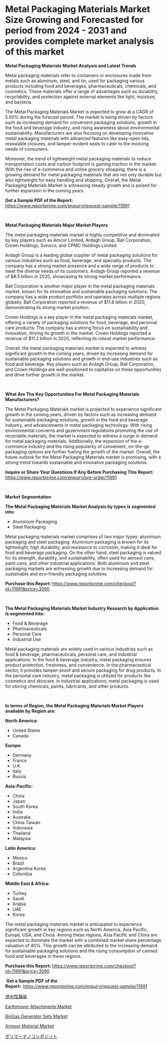 <p><h1>Metal Packaging Materials Market Size Growing and Forecasted for period from 2024 - 2031 and provides complete market analysis of this market</h1></p><p><strong>Metal Packaging Materials Market Analysis and Latest Trends</strong></p>
<p><p>Metal packaging materials refer to containers or enclosures made from metals such as aluminum, steel, and tin, used for packaging various products including food and beverages, pharmaceuticals, chemicals, and cosmetics. These materials offer a range of advantages such as durability, recyclability, and protection against external elements like light, moisture, and bacteria.</p><p>The Metal Packaging Materials Market is expected to grow at a CAGR of 5.00% during the forecast period. The market is being driven by factors such as increasing demand for convenient packaging solutions, growth in the food and beverage industry, and rising awareness about environmental sustainability. Manufacturers are also focusing on developing innovative metal packaging materials with advanced features like easy-open lids, resealable closures, and tamper-evident seals to cater to the evolving needs of consumers.</p><p>Moreover, the trend of lightweight metal packaging materials to reduce transportation costs and carbon footprint is gaining traction in the market. With the rise of e-commerce and online grocery shopping, there is a growing demand for metal packaging materials that are not only durable but also lightweight for easy handling and shipping. Overall, the Metal Packaging Materials Market is witnessing steady growth and is poised for further expansion in the coming years.</p></p>
<p><strong>Get a Sample PDF of the Report:&nbsp;</strong> <a href="https://www.reportprime.com/enquiry/request-sample/11991">https://www.reportprime.com/enquiry/request-sample/11991</a></p>
<p>&nbsp;</p>
<p><strong>Metal Packaging Materials Major Market Players</strong></p>
<p><p>The metal packaging materials market is highly competitive and dominated by key players such as Amcor Limited, Ardagh Group, Ball Corporation, Crown Holdings, Sonoco, and CPMC Holdings Limited.</p><p>Ardagh Group is a leading global supplier of metal packaging solutions for various industries such as food, beverage, and specialty products. The company has a strong market presence and a wide range of products to meet the diverse needs of its customers. Ardagh Group reported a revenue of $8.5 billion in 2020, showcasing its strong market performance.</p><p>Ball Corporation is another major player in the metal packaging materials market, known for its innovative and sustainable packaging solutions. The company has a wide product portfolio and operates across multiple regions globally. Ball Corporation reported a revenue of $11.8 billion in 2020, demonstrating its strong market position.</p><p>Crown Holdings is a key player in the metal packaging materials market, offering a variety of packaging solutions for food, beverage, and personal care products. The company has a strong focus on sustainability and innovation, driving its growth in the market. Crown Holdings reported a revenue of $11.2 billion in 2020, reflecting its robust market performance.</p><p>Overall, the metal packaging materials market is expected to witness significant growth in the coming years, driven by increasing demand for sustainable packaging solutions and growth in end-use industries such as food and beverage. Key players such as Ardagh Group, Ball Corporation, and Crown Holdings are well-positioned to capitalize on these opportunities and drive further growth in the market.</p></p>
<p>&nbsp;</p>
<p><strong>What Are The Key Opportunities For Metal Packaging Materials Manufacturers?</strong></p>
<p><p>The Metal Packaging Materials market is projected to experience significant growth in the coming years, driven by factors such as increasing demand for sustainable packaging solutions, growth in the food and beverage industry, and advancements in metal packaging technology. With rising environmental concerns and government regulations promoting the use of recyclable materials, the market is expected to witness a surge in demand for metal packaging materials. Additionally, the expansion of the e-commerce industry and the rising popularity of convenient, on-the-go packaging options are further fueling the growth of the market. Overall, the future outlook for the Metal Packaging Materials market is promising, with a strong trend towards sustainable and innovative packaging solutions.</p></p>
<p><strong>Inquire or Share Your Questions If Any Before Purchasing This Report:</strong> <a href="https://www.reportprime.com/enquiry/pre-order/11991">https://www.reportprime.com/enquiry/pre-order/11991</a></p>
<p>&nbsp;</p>
<p><strong>Market Segmentation</strong></p>
<p><strong>The Metal Packaging Materials Market Analysis by types is segmented into:</strong></p>
<p><ul><li>Aluminium Packaging</li><li>Steel Packaging</li></ul></p>
<p><p>Metal packaging materials market comprises of two major types: aluminium packaging and steel packaging. Aluminium packaging is known for its lightweight, high durability, and resistance to corrosion, making it ideal for food and beverage packaging. On the other hand, steel packaging is valued for its strength, durability, and sustainability, often used for aerosol cans, paint cans, and other industrial applications. Both aluminium and steel packaging markets are witnessing growth due to increasing demand for sustainable and eco-friendly packaging solutions.</p></p>
<p><strong>Purchase this Report:&nbsp;</strong><a href="https://www.reportprime.com/checkout?id=11991&price=3590">https://www.reportprime.com/checkout?id=11991&price=3590</a></p>
<p>&nbsp;</p>
<p><strong>The Metal Packaging Materials Market Industry Research by Application is segmented into:</strong></p>
<p><ul><li>Food & Beverage</li><li>Pharmaceuticals</li><li>Personal Care</li><li>Industrial Use</li></ul></p>
<p><p>Metal packaging materials are widely used in various industries such as food & beverage, pharmaceuticals, personal care, and industrial applications. In the food & beverage industry, metal packaging ensures product protection, freshness, and convenience. In the pharmaceutical sector, it provides tamper-proof and secure packaging for drug products. In the personal care industry, metal packaging is utilized for products like cosmetics and skincare. In industrial applications, metal packaging is used for storing chemicals, paints, lubricants, and other products.</p></p>
<p>&nbsp;</p>
<p><strong>In terms of Region, the Metal Packaging Materials Market Players available by Region are:</strong></p>
<p>
    <p> <strong> North America: </strong>
        <ul>
            <li>United States</li>
            <li>Canada</li>
        </ul>
        </p> 
    <p> <strong> Europe: </strong>
        <ul>
            <li>Germany</li>
            <li>France</li>
            <li>U.K.</li>
            <li>Italy</li>
            <li>Russia</li>
        </ul>
        </p> 
    <p> <strong> Asia-Pacific: </strong>
        <ul>
            <li>China</li>
            <li>Japan</li>
            <li>South Korea</li>
            <li>India</li>
            <li>Australia</li>
            <li>China Taiwan</li>
            <li>Indonesia</li>
            <li>Thailand</li>
            <li>Malaysia</li>
        </ul>
        </p> 
    <p> <strong> Latin America: </strong>
        <ul>
            <li>Mexico</li>
            <li>Brazil</li>
            <li>Argentina Korea</li>
            <li>Colombia</li>
        </ul>
        </p> 
    <p> <strong> Middle East & Africa: </strong>
        <ul>
            <li>Turkey</li>
            <li>Saudi</li>
            <li>Arabia</li>
            <li>UAE</li>
            <li>Korea</li>
        </ul>
    </p>
    </p>
<p><p>The metal packaging materials market is anticipated to experience significant growth in key regions such as North America, Asia Pacific, Europe, USA, and China. Among these regions, Asia Pacific and China are expected to dominate the market with a combined market share percentage valuation of 40%. This growth can be attributed to the increasing demand for sustainable packaging solutions and the rising consumption of canned food and beverages in these regions.</p></p>
<p><strong>Purchase this Report: </strong><a href="https://www.reportprime.com/checkout?id=11991&price=3590">https://www.reportprime.com/checkout?id=11991&price=3590</a></p>
<p>&nbsp;<strong>Get a Sample PDF of the Report:&nbsp;&nbsp;</strong><a href="https://www.reportprime.com/enquiry/request-sample/11991">https://www.reportprime.com/enquiry/request-sample/11991</a></p>
<p><strong></strong></p>
<p><p><a href="https://github.com/xtkhtofdt934839/Market-Research-Report-List-1/blob/main/8353368189413.md">透水性舗装</a></p><p><a href="https://issuu.com/reportprime-2/docs/earthmover-attachments-market-size-2030.pptx">Earthmover Attachments Market</a></p><p><a href="https://cedar-agate-3da.notion.site/BioGas-Generator-Sets-Market-Size-2024-2031-Global-Industrial-Analysis-Key-Geographical-Regions--dbb636074301493d9cffd335f4f45e19">BioGas Generator Sets Market</a></p><p><a href="https://github.com/josesg55/Market-Research-Report-List-1/blob/main/armour-material-market.md">Armour Material Market</a></p><p><a href="https://github.com/ddwcuskozol07187/Market-Research-Report-List-1/blob/main/2038634189414.md">ポリマーナノコンポジット</a></p></p>